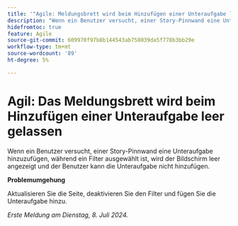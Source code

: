 ```yaml
---
title: '"Agile: Meldungsbrett wird beim Hinzufügen einer Unteraufgabe leer gelassen'
description: "Wenn ein Benutzer versucht, einer Story-Pinnwand eine Unteraufgabe hinzuzufügen, während ein Filter ausgewählt ist, wird der Bildschirm leer angezeigt und der Benutzer kann die Unteraufgabe nicht hinzufügen."
hidefromtoc: true
feature: Agile
source-git-commit: 609970f97b8b144543ab758039da5f778b3bb29e
workflow-type: tm+mt
source-wordcount: '89'
ht-degree: 5%

---
```



# Agil: Das Meldungsbrett wird beim Hinzufügen einer Unteraufgabe leer gelassen

Wenn ein Benutzer versucht, einer Story-Pinnwand eine Unteraufgabe hinzuzufügen, während ein Filter ausgewählt ist, wird der Bildschirm leer angezeigt und der Benutzer kann die Unteraufgabe nicht hinzufügen.

**Problemumgehung**

Aktualisieren Sie die Seite, deaktivieren Sie den Filter und fügen Sie die Unteraufgabe hinzu.

_Erste Meldung am Dienstag, 8. Juli 2024._
